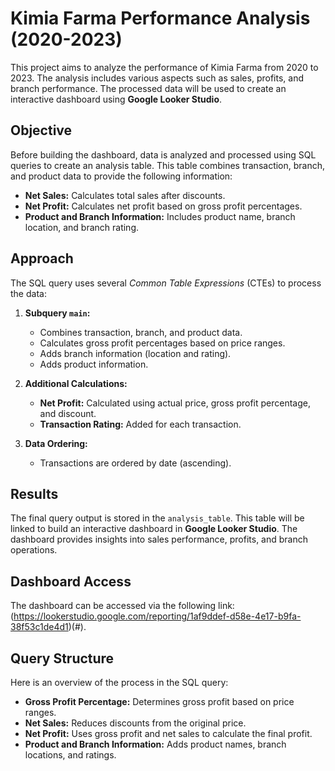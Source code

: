 # Kimia Farma Performance Analysis (2020-2023)

This project aims to analyze the performance of Kimia Farma from 2020 to 2023. The analysis includes various aspects such as sales, profits, and branch performance. The processed data will be used to create an interactive dashboard using **Google Looker Studio**.

## Objective
Before building the dashboard, data is analyzed and processed using SQL queries to create an analysis table. This table combines transaction, branch, and product data to provide the following information:

- **Net Sales:** Calculates total sales after discounts.
- **Net Profit:** Calculates net profit based on gross profit percentages.
- **Product and Branch Information:** Includes product name, branch location, and branch rating.

## Approach
The SQL query uses several *Common Table Expressions* (CTEs) to process the data:

1. **Subquery `main`:**
   - Combines transaction, branch, and product data.
   - Calculates gross profit percentages based on price ranges.
   - Adds branch information (location and rating).
   - Adds product information.

2. **Additional Calculations:**
   - **Net Profit:** Calculated using actual price, gross profit percentage, and discount.
   - **Transaction Rating:** Added for each transaction.

3. **Data Ordering:**
   - Transactions are ordered by date (ascending).

## Results
The final query output is stored in the `analysis_table`. This table will be linked to build an interactive dashboard in **Google Looker Studio**. The dashboard provides insights into sales performance, profits, and branch operations.

## Dashboard Access
The dashboard can be accessed via the following link: (https://lookerstudio.google.com/reporting/1af9ddef-d58e-4e17-b9fa-38f53c1de4d1)(#).

## Query Structure
Here is an overview of the process in the SQL query:
- **Gross Profit Percentage:** Determines gross profit based on price ranges.
- **Net Sales:** Reduces discounts from the original price.
- **Net Profit:** Uses gross profit and net sales to calculate the final profit.
- **Product and Branch Information:** Adds product names, branch locations, and ratings.
